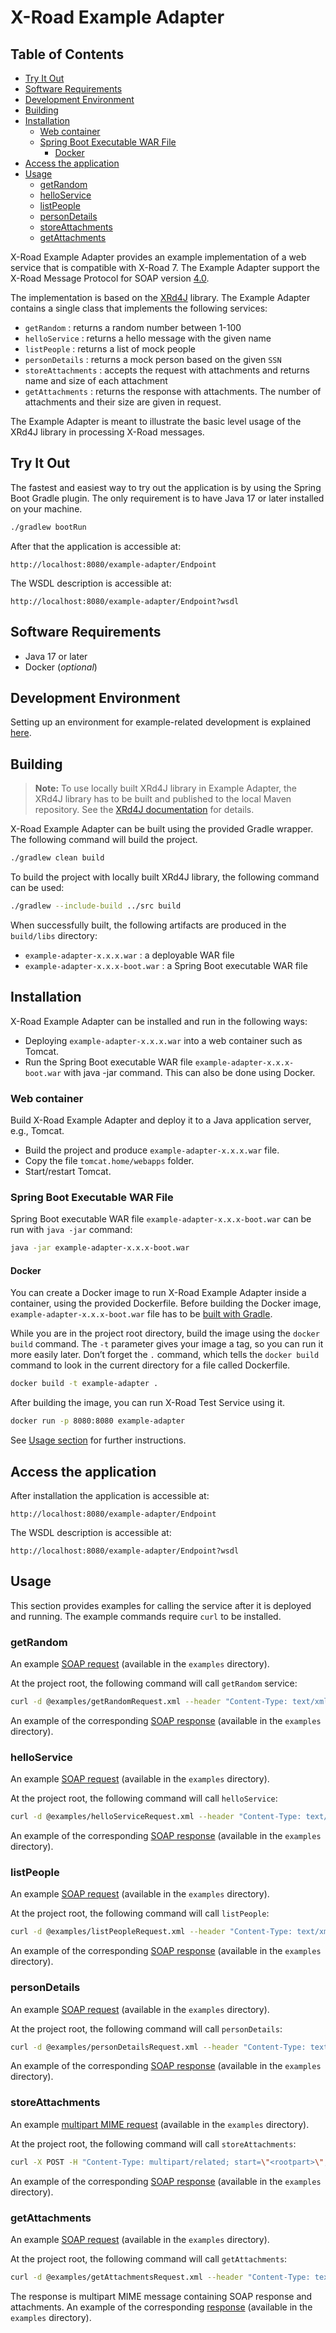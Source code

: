 # X-Road Example Adapter <!-- omit in toc -->

## Table of Contents <!-- omit in toc -->

<!-- toc -->
- [Try It Out](#try-it-out)
- [Software Requirements](#software-requirements)
- [Development Environment](#development-environment)
- [Building](#building)
- [Installation](#installation)
  - [Web container](#web-container)
  - [Spring Boot Executable WAR File](#spring-boot-executable-war-file)
    - [Docker](#docker)
- [Access the application](#access-the-application)
- [Usage](#usage)
  - [getRandom](#getrandom)
  - [helloService](#helloservice)
  - [listPeople](#listpeople)
  - [personDetails](#persondetails)
  - [storeAttachments](#storeattachments)
  - [getAttachments](#getattachments)
<!-- tocstop -->

X-Road Example Adapter provides an example implementation of a web service that is compatible with X-Road 7. The
Example Adapter support the X-Road Message Protocol for SOAP
version [4.0](https://github.com/nordic-institute/X-Road/blob/develop/doc/Protocols/pr-mess_x-road_message_protocol.md).

The implementation is based on the [XRd4J](https://github.com/nordic-institute/xrd4j) library. The Example Adapter
contains
a single class that implements the following services:

* `getRandom` : returns a random number between 1-100
* `helloService` : returns a hello message with the given name
* `listPeople` : returns a list of mock people
* `personDetails` : returns a mock person based on the given `SSN`
* `storeAttachments` : accepts the request with attachments and returns name and size of each attachment
* `getAttachments` : returns the response with attachments. The number of attachments and their size are given in
  request.

The Example Adapter is meant to illustrate the basic level usage of the XRd4J library in processing X-Road messages.

## Try It Out

The fastest and easiest way to try out the application is by using the Spring Boot Gradle plugin. The only requirement
is to have Java 17 or later installed on your machine.

```bash
./gradlew bootRun
```

After that the application is accessible at:

```
http://localhost:8080/example-adapter/Endpoint
```

The WSDL description is accessible at:

```
http://localhost:8080/example-adapter/Endpoint?wsdl
```

## Software Requirements

* Java 17 or later
* Docker (*optional*)

## Development Environment

Setting up an environment for example-related development is explained [here](Setting-up-Development-Environment.md).

## Building

> **Note:** To use locally built XRd4J library in Example Adapter, the XRd4J library has to be built and published to
> the local Maven repository. See
> the [XRd4J documentation](../documentation/Setting-up-Development-Environment.md#using-local-builds-in-your-project)
> for details.

X-Road Example Adapter can be built using the provided Gradle wrapper. The following command will build the project.

```bash
./gradlew clean build
```

To build the project with locally built XRd4J library, the following command can be used:

```bash
./gradlew --include-build ../src build
```

When successfully built, the following artifacts are produced in the `build/libs` directory:

* `example-adapter-x.x.x.war` : a deployable WAR file
* `example-adapter-x.x.x-boot.war` : a Spring Boot executable WAR file

## Installation

X-Road Example Adapter can be installed and run in the following ways:

* Deploying `example-adapter-x.x.x.war` into a web container such as Tomcat.
* Run the Spring Boot executable WAR file `example-adapter-x.x.x-boot.war` with java -jar command. This can also be done
  using Docker.

### Web container

Build X-Road Example Adapter and deploy it to a Java application server, e.g., Tomcat.

* Build the project and produce `example-adapter-x.x.x.war` file.
* Copy the file `tomcat.home/webapps` folder.
* Start/restart Tomcat.

### Spring Boot Executable WAR File

Spring Boot executable WAR file `example-adapter-x.x.x-boot.war` can be run with `java -jar` command:

```bash
java -jar example-adapter-x.x.x-boot.war
```

#### Docker

You can create a Docker image to run X-Road Example Adapter inside a container, using the provided Dockerfile.
Before building the Docker image, `example-adapter-x.x.x-boot.war` file has to be [built with Gradle](#building).

While you are in the project root directory, build the image using the `docker build` command. The `-t` parameter gives
your image a tag, so you can run it more easily later. Don’t forget the `.` command, which tells the `docker build`
command to look in the current directory for a file called Dockerfile.

```bash
docker build -t example-adapter .
```

After building the image, you can run X-Road Test Service using it.

```bash
docker run -p 8080:8080 example-adapter
```

See [Usage section](#usage) for further instructions.

## Access the application

After installation the application is accessible at:

```
http://localhost:8080/example-adapter/Endpoint
```

The WSDL description is accessible at:

```
http://localhost:8080/example-adapter/Endpoint?wsdl
```

## Usage

This section provides examples for calling the service after it is deployed and running. The example commands require
`curl` to be installed.

### getRandom

An example [SOAP request](examples/getRandomRequest.xml) (available in the `examples` directory).

At the project root, the following command will call `getRandom` service:

```bash
curl -d @examples/getRandomRequest.xml --header "Content-Type: text/xml" -X POST http://localhost:8080/example-adapter/Endpoint
```

An example of the corresponding [SOAP response](examples/getRandomResponse.xml) (available in the `examples` directory).

### helloService

An example [SOAP request](examples/helloServiceRequest.xml) (available in the `examples` directory).

At the project root, the following command will call `helloService`:

```bash
curl -d @examples/helloServiceRequest.xml --header "Content-Type: text/xml" -X POST http://localhost:8080/example-adapter/Endpoint
```

An example of the corresponding [SOAP response](examples/helloServiceResponse.xml) (available in the `examples`
directory).

### listPeople

An example [SOAP request](examples/listPeopleRequest.xml) (available in the `examples` directory).

At the project root, the following command will call `listPeople`:

```bash
curl -d @examples/listPeopleRequest.xml --header "Content-Type: text/xml" -X POST http://localhost:8080/example-adapter/Endpoint
```

An example of the corresponding [SOAP response](examples/listPeopleResponse.xml) (available in the `examples`
directory).

### personDetails

An example [SOAP request](examples/personDetailsRequest.xml) (available in the `examples` directory).

At the project root, the following command will call `personDetails`:

```bash
curl -d @examples/personDetailsRequest.xml --header "Content-Type: text/xml" -X POST http://localhost:8080/example-adapter/Endpoint
```

An example of the corresponding [SOAP response](examples/personDetailsResponse.xml) (available in the `examples`
directory).

### storeAttachments

An example [multipart MIME request](examples/storeAttachmentsRequest.txt) (available in the `examples` directory).

At the project root, the following command will call `storeAttachments`:

```bash
curl -X POST -H "Content-Type: multipart/related; start=\"<rootpart>\"; boundary=MIME_boundary" --data-binary @examples/storeAttachmentsRequest.txt -X POST http://localhost:8080/example-adapter/Endpoint
```

An example of the corresponding [SOAP response](examples/storeAttachmentsResponse.xml) (available in the `examples`
directory).

### getAttachments

An example [SOAP request](examples/getAttachmentsRequest.xml) (available in the `examples` directory).

At the project root, the following command will call `getAttachments`:

```bash
curl -d @examples/getAttachmentsRequest.xml --header "Content-Type: text/xml" -X POST http://localhost:8080/example-adapter/Endpoint
```

The response is multipart MIME message containing SOAP response and attachments. An example of the
corresponding [response](examples/getAttachmentsResponse.txt) (available in the `examples` directory).
